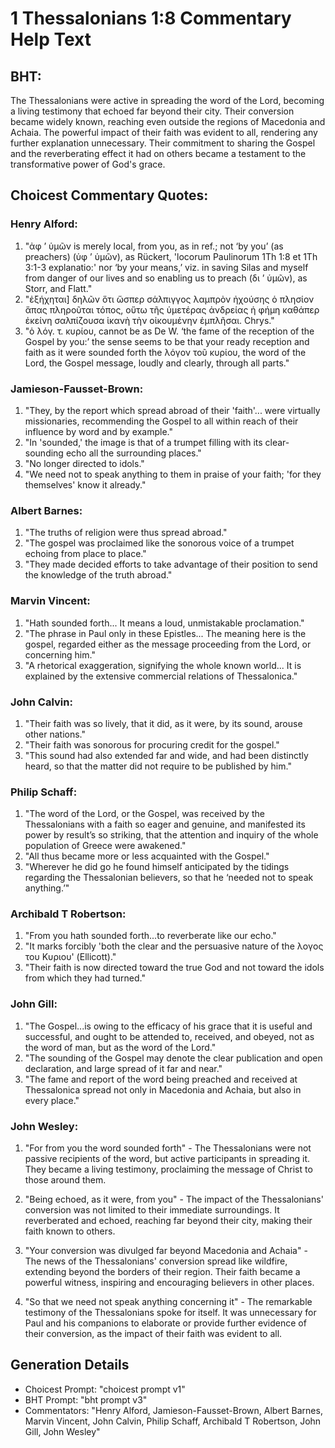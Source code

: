 # 1 Thessalonians 1:8 Commentary Help Text

## BHT:
The Thessalonians were active in spreading the word of the Lord, becoming a living testimony that echoed far beyond their city. Their conversion became widely known, reaching even outside the regions of Macedonia and Achaia. The powerful impact of their faith was evident to all, rendering any further explanation unnecessary. Their commitment to sharing the Gospel and the reverberating effect it had on others became a testament to the transformative power of God's grace.

## Choicest Commentary Quotes:
### Henry Alford:
1. "ἀφ ʼ ὑμῶν is merely local, from you, as in ref.; not ‘by you’ (as preachers) (ὑφ ʼ ὑμῶν), as Rückert, 'locorum Paulinorum 1Th 1:8 et 1Th 3:1-3 explanatio:' nor ‘by your means,’ viz. in saving Silas and myself from danger of our lives and so enabling us to preach (δι ʼ ὑμῶν), as Storr, and Flatt."
2. "ἐξήχηται] δηλῶν ὅτι ὥσπερ σάλπιγγος λαμπρὸν ἠχούσης ὁ πλησίον ἅπας πληροῦται τόπος, οὕτω τῆς ὑμετέρας ἀνδρείας ἡ φήμη καθάπερ ἐκείνη σαλπίζουσα ἱκανὴ τὴν οἰκουμένην ἐμπλῆσαι. Chrys."
3. "ὁ λόγ. τ. κυρίου, cannot be as De W. ‘the fame of the reception of the Gospel by you:’ the sense seems to be that your ready reception and faith as it were sounded forth the λόγον τοῦ κυρίου, the word of the Lord, the Gospel message, loudly and clearly, through all parts."

### Jamieson-Fausset-Brown:
1. "They, by the report which spread abroad of their 'faith'... were virtually missionaries, recommending the Gospel to all within reach of their influence by word and by example."
2. "In 'sounded,' the image is that of a trumpet filling with its clear-sounding echo all the surrounding places."
3. "No longer directed to idols."
4. "We need not to speak anything to them in praise of your faith; 'for they themselves' know it already."

### Albert Barnes:
1. "The truths of religion were thus spread abroad."
2. "The gospel was proclaimed like the sonorous voice of a trumpet echoing from place to place."
3. "They made decided efforts to take advantage of their position to send the knowledge of the truth abroad."

### Marvin Vincent:
1. "Hath sounded forth... It means a loud, unmistakable proclamation." 
2. "The phrase in Paul only in these Epistles... The meaning here is the gospel, regarded either as the message proceeding from the Lord, or concerning him."
3. "A rhetorical exaggeration, signifying the whole known world... It is explained by the extensive commercial relations of Thessalonica."

### John Calvin:
1. "Their faith was so lively, that it did, as it were, by its sound, arouse other nations."
2. "Their faith was sonorous for procuring credit for the gospel."
3. "This sound had also extended far and wide, and had been distinctly heard, so that the matter did not require to be published by him."

### Philip Schaff:
1. "The word of the Lord, or the Gospel, was received by the Thessalonians with a faith so eager and genuine, and manifested its power by result’s so striking, that the attention and inquiry of the whole population of Greece were awakened." 
2. "All thus became more or less acquainted with the Gospel."
3. "Wherever he did go he found himself anticipated by the tidings regarding the Thessalonian believers, so that he ‘needed not to speak anything.’"

### Archibald T Robertson:
1. "From you hath sounded forth...to reverberate like our echo." 
2. "It marks forcibly 'both the clear and the persuasive nature of the λογος του Κυριου' (Ellicott)." 
3. "Their faith is now directed toward the true God and not toward the idols from which they had turned."

### John Gill:
1. "The Gospel...is owing to the efficacy of his grace that it is useful and successful, and ought to be attended to, received, and obeyed, not as the word of man, but as the word of the Lord."
2. "The sounding of the Gospel may denote the clear publication and open declaration, and large spread of it far and near."
3. "The fame and report of the word being preached and received at Thessalonica spread not only in Macedonia and Achaia, but also in every place."

### John Wesley:
1. "For from you the word sounded forth" - The Thessalonians were not passive recipients of the word, but active participants in spreading it. They became a living testimony, proclaiming the message of Christ to those around them.

2. "Being echoed, as it were, from you" - The impact of the Thessalonians' conversion was not limited to their immediate surroundings. It reverberated and echoed, reaching far beyond their city, making their faith known to others.

3. "Your conversion was divulged far beyond Macedonia and Achaia" - The news of the Thessalonians' conversion spread like wildfire, extending beyond the borders of their region. Their faith became a powerful witness, inspiring and encouraging believers in other places.

4. "So that we need not speak anything concerning it" - The remarkable testimony of the Thessalonians spoke for itself. It was unnecessary for Paul and his companions to elaborate or provide further evidence of their conversion, as the impact of their faith was evident to all.


## Generation Details
- Choicest Prompt: "choicest prompt v1"
- BHT Prompt: "bht prompt v3"
- Commentators: "Henry Alford, Jamieson-Fausset-Brown, Albert Barnes, Marvin Vincent, John Calvin, Philip Schaff, Archibald T Robertson, John Gill, John Wesley"
